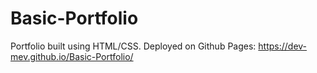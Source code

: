 # Basic-Portfolio
Portfolio built using HTML/CSS. Deployed on Github Pages: https://dev-mev.github.io/Basic-Portfolio/
